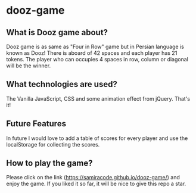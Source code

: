 # dooz-game  
## What is Dooz game about?  
Dooz game is as same as "Four in Row" game but in Persian language is known as Dooz! There is aboard of 42 spaces and each player has 21 tokens. The player who can occupies 4 spaces in row, column or diagonal will be the winner.  

## What technologies are used?  
The Vanilla JavaScript, CSS and some animation effect from jQuery. That's it!  

## Future Features  
In future I would love to add a table of scores for every player and use the localStorage for collecting the scores.  

## How to play the game?  
Please click on the link (https://samiracode.github.io/dooz-game/) and enjoy the game. If you liked it so far, it will be nice to give this repo a star. 
